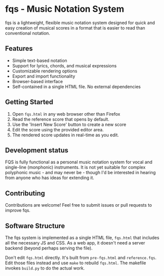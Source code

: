 # fqs - Music Notation System

fqs is a lightweight, flexible music notation system designed for quick and easy creation of musical scores in a format that is easier to read than conventional notation.

## Features

- Simple text-based notation
- Support for lyrics, chords, and musical expressions
- Customizable rendering options
- Export and import functionality
- Browser-based interface
- Self-contained in a single HTML file. No external dependencies

## Getting Started

1. Open `fqs.html` in any web browser other than Firefox
2. Read the reference score that opens by default.
2. Use the 'Insert New Score' button to create a new score
3. Edit the score using the provided editor area.
4. The rendered score updates in real-time as you edit.

## Development status
FQS is fully functional as a personal music notation system for vocal and single-line (monphonic) instruments. It is not yet suitable for complex polyphonic music - and may never be - though I'd be interested in hearing from anyone who has ideas for extending it.

## Contributing

Contributions are welcome! Feel free to submit issues or pull requests to improve fqs.

## Software Structure
The fqs system is implemented as a single HTML file, `fqs.html` that includes all the necessary JS and CSS. As a web app, it doesn't need a server backend (beyond perhaps serving the file).

Don't edit `fqs.html` directly. It's built from `pre-fqs.html` and `reference.fqs`. Edit those files instead and use `make` to rebuild `fqs.html`. The makefile invokes `build.py` to do the actual work.

